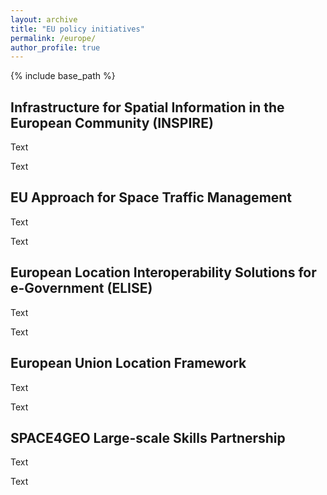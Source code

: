 ```yaml
---
layout: archive
title: "EU policy initiatives"
permalink: /europe/
author_profile: true
---
```


{% include base_path %}

##  Infrastructure for Spatial Information in the European Community (INSPIRE)
Text

Text


## EU Approach for Space Traffic Management
Text

Text


## European Location Interoperability Solutions for e-Government (ELISE) 
Text

Text


## European Union Location Framework
Text

Text


## SPACE4GEO Large-scale Skills Partnership
Text

Text
